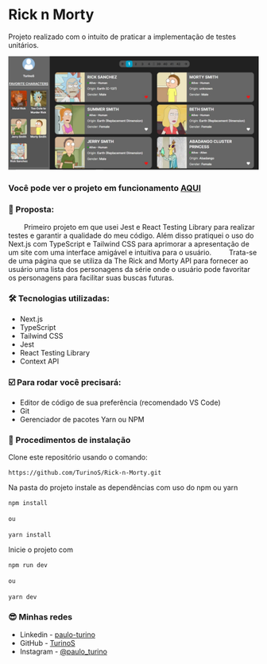 # Rick n Morty
Projeto realizado com o intuito de praticar a implementação de testes unitários.

![Imagem do site Rick and Morty](./public/readme-img.jpg)

### Você pode ver o projeto em funcionamento [AQUI](https://rick-n-morty-git-main-turinos.vercel.app/)

### 🎯 Proposta:

&nbsp;&nbsp;&nbsp;&nbsp;&nbsp;&nbsp;&nbsp;&nbsp;Primeiro projeto em que usei Jest e React Testing Library para realizar testes e garantir a qualidade do meu código. Além disso pratiquei o uso do Next.js com TypeScript e Tailwind CSS para aprimorar a apresentação de um site com uma interface amigável e intuitiva para o usuário.
&nbsp;&nbsp;&nbsp;&nbsp;&nbsp;&nbsp;&nbsp;&nbsp;Trata-se de uma página que se utiliza da The Rick and Morty API para fornecer ao usuário uma lista dos personagens da série onde o usuário pode favoritar os personagens para facilitar suas buscas futuras.

### 🛠 Tecnologias utilizadas:

- Next.js
- TypeScript
- Tailwind CSS
- Jest
- React Testing Library
- Context API

### ☑️ Para rodar você precisará:

- Editor de código de sua preferência (recomendado VS Code)
- Git
- Gerenciador de pacotes Yarn ou NPM

### 📝 Procedimentos de instalação

Clone este repositório usando o comando:

```
https://github.com/TurinoS/Rick-n-Morty.git
```

Na pasta do projeto instale as dependências com uso do npm ou yarn

```
npm install

ou

yarn install
```

Inicie o projeto com

```
npm run dev

ou

yarn dev
```

### 😎 Minhas redes

- Linkedin - [paulo-turino](https://www.linkedin.com/in/paulo-turino/)
- GitHub - [TurinoS](https://github.com/TurinoS)
- Instagram - [@paulo_turino](https://www.instagram.com/paulo_turino/)
